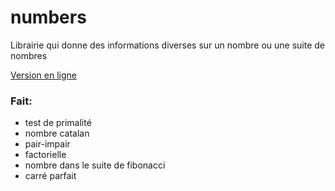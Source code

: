 

# numbers
Librairie qui donne des informations diverses sur un nombre ou une suite de nombres

[Version en ligne](http://number.bilobaa.fr) 


### Fait:

 - test de primalité
  - nombre catalan
  - pair-impair
  -  factorielle
  -  nombre dans le suite de fibonacci
  -  carré parfait

